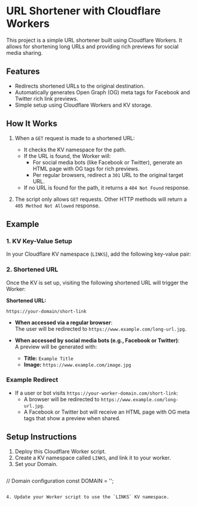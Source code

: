# URL Shortener with Cloudflare Workers

This project is a simple URL shortener built using Cloudflare Workers. It allows for shortening long URLs and providing rich previews for social media sharing.

## Features

- Redirects shortened URLs to the original destination.
- Automatically generates Open Graph (OG) meta tags for Facebook and Twitter rich link previews.
- Simple setup using Cloudflare Workers and KV storage.

## How It Works

1. When a `GET` request is made to a shortened URL:
   - It checks the KV namespace for the path.
   - If the URL is found, the Worker will:
     - For social media bots (like Facebook or Twitter), generate an HTML page with OG tags for rich previews.
     - Per regular browsers, redirect a `301` URL to the original target URL.
   - If no URL is found for the path, it returns a `404 Not Found` response.

2. The script only allows `GET` requests. Other HTTP methods will return a `405 Method Not Allowed` response.

## Example

### 1. KV Key-Value Setup

In your Cloudflare KV namespace (`LINKS`), add the following key-value pair:

### 2. Shortened URL

Once the KV is set up, visiting the following shortened URL will trigger the Worker:

**Shortened URL:**  
```
https://your-domain/short-link
```

- **When accessed via a regular browser**:  
  The user will be redirected to `https://www.example.com/long-url.jpg`.

- **When accessed by social media bots (e.g., Facebook or Twitter)**:  
  A preview will be generated with:
  - **Title:** `Example Title`
  - **Image:** `https://www.example.com/image.jpg`

### Example Redirect

- If a user or bot visits `https://your-worker-domain.com/short-link`:
  - A browser will be redirected to `https://www.example.com/long-url.jpg`.
  - A Facebook or Twitter bot will receive an HTML page with OG meta tags that show a preview when shared.

## Setup Instructions

1. Deploy this Cloudflare Worker script.
2. Create a KV namespace called `LINKS`, and link it to your worker.
3. Set your Domain.
   ```
// Domain configuration
const DOMAIN = '';
   ```

4. Update your Worker script to use the `LINKS` KV namespace.
